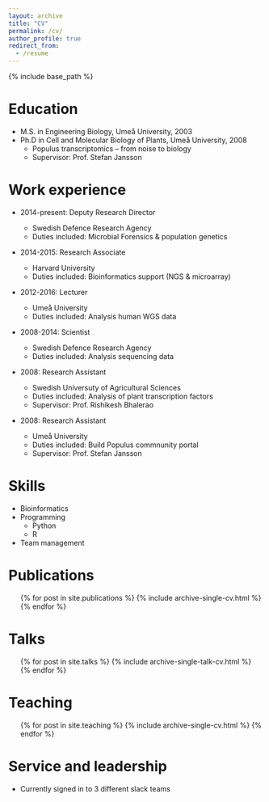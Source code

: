 ```yaml
---
layout: archive
title: "CV"
permalink: /cv/
author_profile: true
redirect_from:
  - /resume
---
```


{% include base_path %}

Education
======
* M.S. in Engineering Biology, Umeå University, 2003
* Ph.D in Cell and Molecular Biology of Plants, Umeå University, 2008
  * Populus transcriptomics – from noise to biology
  * Supervisor: Prof. Stefan Jansson

Work experience
======
* 2014-present: Deputy Research Director
  * Swedish Defence Research Agency
  * Duties included: Microbial Forensics & population genetics

* 2014-2015: Research Associate
  * Harvard University
  * Duties included: Bioinformatics support (NGS & microarray)

* 2012-2016: Lecturer
  * Umeå University
  * Duties included: Analysis human WGS data 

* 2008-2014: Scientist
  * Swedish Defence Research Agency
  * Duties included: Analysis sequencing data

* 2008: Research Assistant
  * Swedish Universuty of Agricultural Sciences 
  * Duties included: Analysis of plant transcription factors
  * Supervisor: Prof. Rishikesh Bhalerao

* 2008: Research Assistant
  * Umeå University
  * Duties included: Build Populus commnunity portal
  * Supervisor: Prof. Stefan Jansson

Skills
======
* Bioinformatics
* Programming
  * Python
  * R
* Team management

Publications
======
  <ul>{% for post in site.publications %}
    {% include archive-single-cv.html %}
  {% endfor %}</ul>
  
Talks
======
  <ul>{% for post in site.talks %}
    {% include archive-single-talk-cv.html %}
  {% endfor %}</ul>
  
Teaching
======
  <ul>{% for post in site.teaching %}
    {% include archive-single-cv.html %}
  {% endfor %}</ul>
  
Service and leadership
======
* Currently signed in to 3 different slack teams
